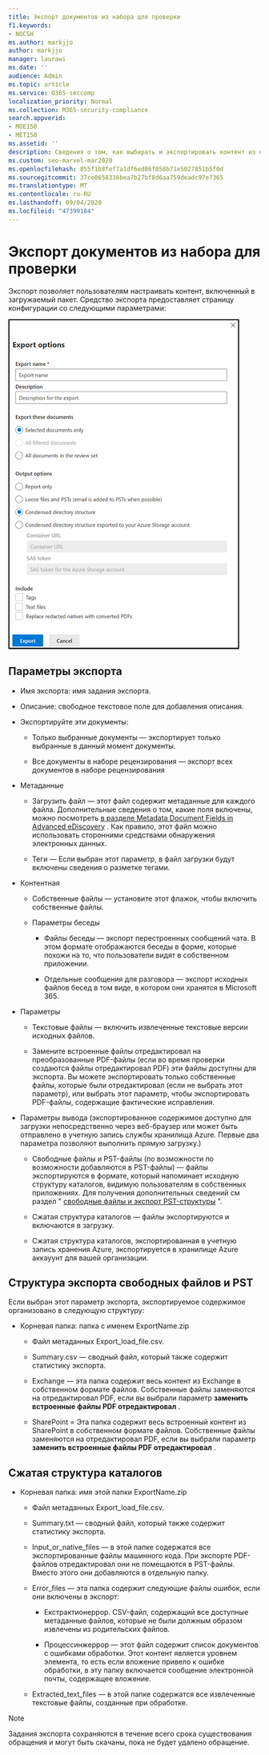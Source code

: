 ```yaml
---
title: Экспорт документов из набора для проверки
f1.keywords:
- NOCSH
ms.author: markjjo
author: markjjo
manager: laurawi
ms.date: ''
audience: Admin
ms.topic: article
ms.service: O365-seccomp
localization_priority: Normal
ms.collection: M365-security-compliance
search.appverid:
- MOE150
- MET150
ms.assetid: ''
description: Сведения о том, как выбирать и экспортировать контент из набора для рецензирования для презентаций или внешних просмотров.
ms.custom: seo-marvel-mar2020
ms.openlocfilehash: 855f1b8fef7a1df6ed86f058b71e5027851b5f0d
ms.sourcegitcommit: 37ce0658336bea7b27bf8d6aa759deadc97e7365
ms.translationtype: MT
ms.contentlocale: ru-RU
ms.lasthandoff: 09/04/2020
ms.locfileid: "47399184"
---
```

# <a name="export-documents-from-a-review-set"></a>Экспорт документов из набора для проверки

Экспорт позволяет пользователям настраивать контент, включенный в загружаемый пакет. Средство экспорта предоставляет страницу конфигурации со следующими параметрами:

![Параметры для экспорта элементов из набора проверки](../media/bcfc72c7-4a01-4697-9e16-2965b7f04fdb.png)

## <a name="export-options"></a>Параметры экспорта

- Имя экспорта: имя задания экспорта.

- Описание: свободное текстовое поле для добавления описания.

- Экспортируйте эти документы:

  - Только выбранные документы — экспортирует только выбранные в данный момент документы.
  
  - Все документы в наборе рецензирования — экспорт всех документов в наборе рецензирования

- Метаданные
  
  - Загрузить файл — этот файл содержит метаданные для каждого файла. Дополнительные сведения о том, какие поля включены, можно посмотреть [в разделе Metadata Document Fields in Advanced eDiscovery](document-metadata-fields-in-Advanced-eDiscovery.md) . Как правило, этот файл можно использовать сторонними средствами обнаружения электронных данных.
  
  - Теги — Если выбран этот параметр, в файл загрузки будут включены сведения о разметке тегами.

- Контентная
  
  - Собственные файлы — установите этот флажок, чтобы включить собственные файлы.
  
  - Параметры беседы
    
    - Файлы беседы — экспорт перестроенных сообщений чата. В этом формате отображаются беседы в форме, которые похожи на то, что пользователи видят в собственном приложении.
    
    - Отдельные сообщения для разговора — экспорт исходных файлов бесед в том виде, в котором они хранятся в Microsoft 365.

- Параметры

  - Текстовые файлы — включить извлеченные текстовые версии исходных файлов.
  
  - Замените встроенные файлы отредактировал на преобразованные PDF-файлы (если во время проверки создаются файлы отредактировал PDF) эти файлы доступны для экспорта. Вы можете экспортировать только собственные файлы, которые были отредактировал (если не выбрать этот параметр), или выбрать этот параметр, чтобы экспортировать PDF-файлы, содержащие фактические исправления.

- Параметры вывода (экспортированное содержимое доступно для загрузки непосредственно через веб-браузер или может быть отправлено в учетную запись службы хранилища Azure. Первые два параметра позволяют выполнить прямую загрузку.)
  
  - Свободные файлы и PST-файлы (по возможности по возможности добавляются в PST-файлы) — файлы экспортируются в формате, который напоминает исходную структуру каталогов, видимую пользователям в собственных приложениях.  Для получения дополнительных сведений см раздел " [свободные файлы и экспорт PST-структуры](#loose-files-and-pst-export-structure) ".
  
  - Сжатая структура каталогов — файлы экспортируются и включаются в загрузку.
  
  - Сжатая структура каталогов, экспортированная в учетную запись хранения Azure, экспортируется в хранилище Azure аккауунт для вашей организации.

## <a name="loose-files-and-pst-export-structure"></a>Структура экспорта свободных файлов и PST

Если выбран этот параметр экспорта, экспортируемое содержимое организовано в следующую структуру:

- Корневая папка: папка с именем ExportName.zip
  
  - Файл метаданных Export_load_file.csv.
  
  - Summary.csv — сводный файл, который также содержит статистику экспорта.
  
  - Exchange — эта папка содержит весь контент из Exchange в собственном формате файлов. Собственные файлы заменяются на отредактировал PDF, если вы выбрали параметр **заменить встроенные файлы PDF отредактировал** .
  
  - SharePoint = Эта папка содержит весь встроенный контент из SharePoint в собственном формате файлов. Собственные файлы заменяются на отредактировал PDF, если вы выбрали параметр **заменить встроенные файлы PDF отредактировал** .

## <a name="condensed-directory-structure"></a>Сжатая структура каталогов

- Корневая папка: имя этой папки ExportName.zip
  
  - Файл метаданных Export_load_file.csv.
  
  - Summary.txt — сводный файл, который также содержит статистику экспорта.
  
  - Input_or_native_files — в этой папке содержатся все экспортированные файлы машинного кода. При экспорте PDF-файлов отредактировал они не помещаются в PST-файлы. Вместо этого они добавляются в отдельную папку.
  
  - Error_files — эта папка содержит следующие файлы ошибок, если они включены в экспорт:
    
    - Екстрактионеррор. CSV-файл, содержащий все доступные метаданные файлов, которые не были должным образом извлечены из родительских файлов.
    
    - Процессинжеррор — этот файл содержит список документов с ошибками обработки. Этот контент является уровнем элемента, то есть если вложение привело к ошибке обработки, в эту папку включается сообщение электронной почты, содержащее вложение.
  
  - Extracted_text_files — в этой папке содержатся все извлеченные текстовые файлы, созданные при обработке.

> [!NOTE]
> Задания экспорта сохраняются в течение всего срока существования обращения и могут быть скачаны, пока не будет удалено обращение.
